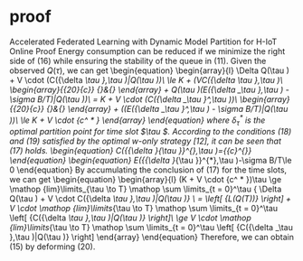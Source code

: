 # proof
Accelerated Federated Learning with Dynamic Model Partition for H-IoT Online Proof
Energy consumption can be reduced if we minimize the right side of (16) while ensuring the stability of the queue in (11). Given the observed $Q(\tau )$, we can get
\begin{equation}
\begin{array}{l}
	\Delta Q(\tau ) + V \cdot (C({\delta _\tau },\tau )|Q(\tau ))\\
	\le K + (VC({\delta _\tau },\tau )\\
	\begin{array}{*{20}{c}}
		{}&{}
	\end{array} + Q(\tau )(E({\delta _\tau },\tau ) - \sigma B/T)|Q(\tau ))\\
	= K + V \cdot (C({\delta _\tau }^*,\tau ))\\
	\begin{array}{*{20}{c}}
		{}&{}
	\end{array} + ((E({\delta _\tau }^*,\tau ) - \sigma B/T)|Q(\tau ))\\
	\le K + V \cdot {c^ * }
\end{array}
\end{equation} 
where ${{\delta }_{\tau }}^{*}$ is the optimal partition point for time slot $\tau $. According to the conditions (18) and (19) satisfied by the optimal w-only strategy [12], it can be seen that (17) holds.
\begin{equation}
	C({{\delta }_{\tau }}^{*},\tau )={{c}^{*}}
\end{equation}
\begin{equation}
	E({{\delta }_{\tau }}^{*},\tau )-\sigma B/T\le 0
\end{equation}
By accumulating the conclusion of (17) for the time slots, we can get
\begin{equation}
	\begin{array}{l}
		(K + V \cdot {c^ * })\tau  \ge \mathop {lim}\limits_{\tau  \to T} \mathop \sum \limits_{t = 0}^\tau  \{ \Delta Q(\tau ) + V \cdot C({\delta _\tau },\tau )|Q(\tau )\} \\
		= \left[ {L(Q(T))} \right] + V \cdot \mathop {lim}\limits_{\tau  \to T} \mathop \sum \limits_{t = 0}^\tau  \left[ {C({\delta _\tau },\tau )|Q(\tau )} \right]\\
		\ge V \cdot \mathop {lim}\limits_{\tau  \to T} \mathop \sum \limits_{t = 0}^\tau  \left[ {C({\delta _\tau },\tau )|Q(\tau )} \right]
	\end{array}
\end{equation} 
Therefore, we can obtain (15) by deforming (20).
